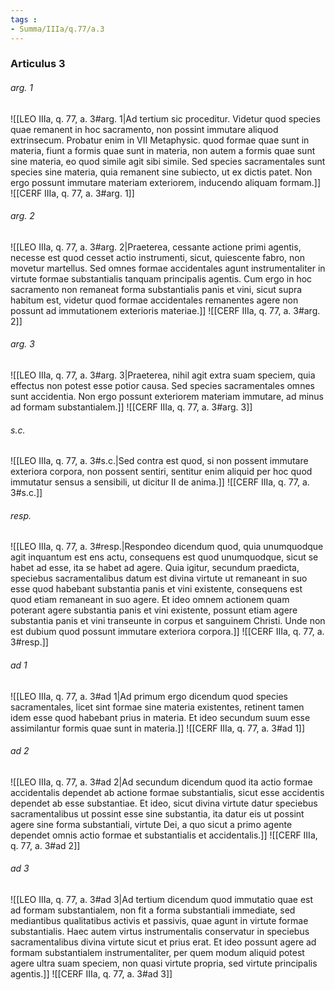 ```yaml
---
tags : 
- Summa/IIIa/q.77/a.3
---
```


### Articulus 3

###### arg. 1
![[LEO IIIa, q. 77, a. 3#arg. 1|Ad tertium sic proceditur. Videtur quod species quae remanent in hoc sacramento, non possint immutare aliquod extrinsecum. Probatur enim in VII Metaphysic. quod formae quae sunt in materia, fiunt a formis quae sunt in materia, non autem a formis quae sunt sine materia, eo quod simile agit sibi simile. Sed species sacramentales sunt species sine materia, quia remanent sine subiecto, ut ex dictis patet. Non ergo possunt immutare materiam exteriorem, inducendo aliquam formam.]]
![[CERF IIIa, q. 77, a. 3#arg. 1]]

###### arg. 2
![[LEO IIIa, q. 77, a. 3#arg. 2|Praeterea, cessante actione primi agentis, necesse est quod cesset actio instrumenti, sicut, quiescente fabro, non movetur martellus. Sed omnes formae accidentales agunt instrumentaliter in virtute formae substantialis tanquam principalis agentis. Cum ergo in hoc sacramento non remaneat forma substantialis panis et vini, sicut supra habitum est, videtur quod formae accidentales remanentes agere non possunt ad immutationem exterioris materiae.]]
![[CERF IIIa, q. 77, a. 3#arg. 2]]

###### arg. 3
![[LEO IIIa, q. 77, a. 3#arg. 3|Praeterea, nihil agit extra suam speciem, quia effectus non potest esse potior causa. Sed species sacramentales omnes sunt accidentia. Non ergo possunt exteriorem materiam immutare, ad minus ad formam substantialem.]]
![[CERF IIIa, q. 77, a. 3#arg. 3]]

###### s.c.
![[LEO IIIa, q. 77, a. 3#s.c.|Sed contra est quod, si non possent immutare exteriora corpora, non possent sentiri, sentitur enim aliquid per hoc quod immutatur sensus a sensibili, ut dicitur II de anima.]]
![[CERF IIIa, q. 77, a. 3#s.c.]]

###### resp.
![[LEO IIIa, q. 77, a. 3#resp.|Respondeo dicendum quod, quia unumquodque agit inquantum est ens actu, consequens est quod unumquodque, sicut se habet ad esse, ita se habet ad agere. Quia igitur, secundum praedicta, speciebus sacramentalibus datum est divina virtute ut remaneant in suo esse quod habebant substantia panis et vini existente, consequens est quod etiam remaneant in suo agere. Et ideo omnem actionem quam poterant agere substantia panis et vini existente, possunt etiam agere substantia panis et vini transeunte in corpus et sanguinem Christi. Unde non est dubium quod possunt immutare exteriora corpora.]]
![[CERF IIIa, q. 77, a. 3#resp.]]

###### ad 1
![[LEO IIIa, q. 77, a. 3#ad 1|Ad primum ergo dicendum quod species sacramentales, licet sint formae sine materia existentes, retinent tamen idem esse quod habebant prius in materia. Et ideo secundum suum esse assimilantur formis quae sunt in materia.]]
![[CERF IIIa, q. 77, a. 3#ad 1]]

###### ad 2
![[LEO IIIa, q. 77, a. 3#ad 2|Ad secundum dicendum quod ita actio formae accidentalis dependet ab actione formae substantialis, sicut esse accidentis dependet ab esse substantiae. Et ideo, sicut divina virtute datur speciebus sacramentalibus ut possint esse sine substantia, ita datur eis ut possint agere sine forma substantiali, virtute Dei, a quo sicut a primo agente dependet omnis actio formae et substantialis et accidentalis.]]
![[CERF IIIa, q. 77, a. 3#ad 2]]

###### ad 3
![[LEO IIIa, q. 77, a. 3#ad 3|Ad tertium dicendum quod immutatio quae est ad formam substantialem, non fit a forma substantiali immediate, sed mediantibus qualitatibus activis et passivis, quae agunt in virtute formae substantialis. Haec autem virtus instrumentalis conservatur in speciebus sacramentalibus divina virtute sicut et prius erat. Et ideo possunt agere ad formam substantialem instrumentaliter, per quem modum aliquid potest agere ultra suam speciem, non quasi virtute propria, sed virtute principalis agentis.]]
![[CERF IIIa, q. 77, a. 3#ad 3]]

